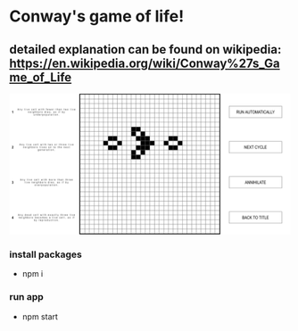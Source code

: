 # Conway's game of life!
## detailed explanation can be found on wikipedia: https://en.wikipedia.org/wiki/Conway%27s_Game_of_Life
![Alt text](screenshot.png?raw=true "Screenshot")
### install packages
- npm i
### run app
- npm start